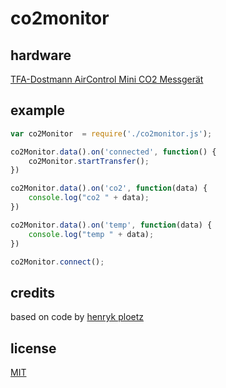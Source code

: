 # co2monitor

## hardware
[TFA-Dostmann AirControl Mini CO2 Messgerät](http://www.amazon.de/dp/B00TH3OW4Q)

## example
```javascript
var co2Monitor 	= require('./co2monitor.js');

co2Monitor.data().on('connected', function() {
    co2Monitor.startTransfer();
})

co2Monitor.data().on('co2', function(data) {
    console.log("co2 " + data);
})

co2Monitor.data().on('temp', function(data) {
    console.log("temp " + data);
})

co2Monitor.connect();

```

## credits
based on code by [henryk ploetz](https://hackaday.io/project/5301-reverse-engineering-a-low-cost-usb-co-monitor/log/17909-all-your-base-are-belong-to-us)

## license
[MIT](http://opensource.org/licenses/MIT)
